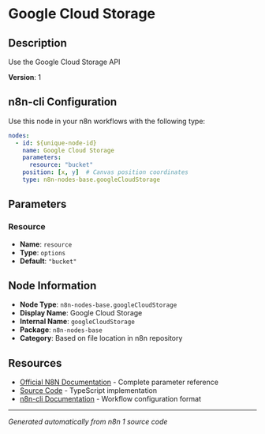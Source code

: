 # Google Cloud Storage

## Description

Use the Google Cloud Storage API

**Version**: 1

## n8n-cli Configuration

Use this node in your n8n workflows with the following type:

```yaml
nodes:
  - id: ${unique-node-id}
    name: Google Cloud Storage
    parameters:
      resource: "bucket"
    position: [x, y]  # Canvas position coordinates
    type: n8n-nodes-base.googleCloudStorage
```

## Parameters

### Resource

- **Name**: `resource`
- **Type**: `options`
- **Default**: `"bucket"`


## Node Information

- **Node Type**: `n8n-nodes-base.googleCloudStorage`
- **Display Name**: Google Cloud Storage
- **Internal Name**: `googleCloudStorage`
- **Package**: `n8n-nodes-base`
- **Category**: Based on file location in n8n repository

## Resources

- [Official N8N Documentation](https://docs.n8n.io/integrations/builtin/app-nodes/n8n-nodes-base.googlecloudstorage/) - Complete parameter reference
- [Source Code](https://github.com/n8n-io/n8n/blob/master/packages/nodes-base/nodes/Google/CloudStorage/GoogleCloudStorage.node.ts) - TypeScript implementation
- [n8n-cli Documentation](https://github.com/edenreich/n8n-cli) - Workflow configuration format

---
*Generated automatically from n8n 1 source code*
